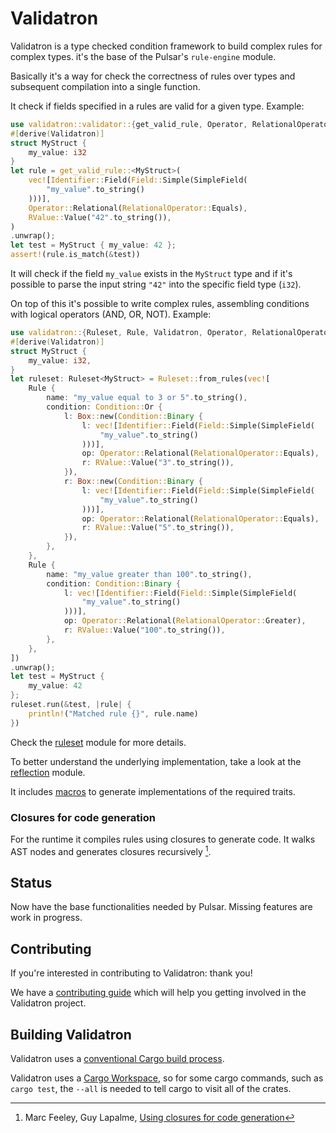 # Validatron

Validatron is a type checked condition framework to build complex rules for complex types. it's the base of the Pulsar's `rule-engine` module.

Basically it's a way for check the correctness of rules over types and subsequent compilation into a single function.

It check if fields specified in a rules are valid for a given type. Example:

```rust
use validatron::validator::{get_valid_rule, Operator, RelationalOperator, Identifier, Field, RValue, SimpleField};
#[derive(Validatron)]
struct MyStruct {
    my_value: i32
}
let rule = get_valid_rule::<MyStruct>(
    vec![Identifier::Field(Field::Simple(SimpleField(
        "my_value".to_string()
    )))],
    Operator::Relational(RelationalOperator::Equals),
    RValue::Value("42".to_string()),
)
.unwrap();
let test = MyStruct { my_value: 42 };
assert!(rule.is_match(&test))
```

It will check if the field `my_value` exists in the `MyStruct` type and if it's possible to parse the input string `"42"` into the
specific field type (`i32`).

On top of this it's possible to write complex rules, assembling conditions with logical operators (AND, OR, NOT). Example:

```rust
use validatron::{Ruleset, Rule, Validatron, Operator, RelationalOperator, Condition, Identifier, Field, RValue, SimpleField};
#[derive(Validatron)]
struct MyStruct {
    my_value: i32,
}
let ruleset: Ruleset<MyStruct> = Ruleset::from_rules(vec![
    Rule {
        name: "my_value equal to 3 or 5".to_string(),
        condition: Condition::Or {
            l: Box::new(Condition::Binary {
                l: vec![Identifier::Field(Field::Simple(SimpleField(
                    "my_value".to_string()
                )))],
                op: Operator::Relational(RelationalOperator::Equals),
                r: RValue::Value("3".to_string()),
            }),
            r: Box::new(Condition::Binary {
                l: vec![Identifier::Field(Field::Simple(SimpleField(
                    "my_value".to_string()
                )))],
                op: Operator::Relational(RelationalOperator::Equals),
                r: RValue::Value("5".to_string()),
            }),
        },
    },
    Rule {
        name: "my_value greater than 100".to_string(),
        condition: Condition::Binary {
            l: vec![Identifier::Field(Field::Simple(SimpleField(
                "my_value".to_string()
            )))],
            op: Operator::Relational(RelationalOperator::Greater),
            r: RValue::Value("100".to_string()),
        },
    },
])
.unwrap();
let test = MyStruct {
    my_value: 42
};
ruleset.run(&test, |rule| {
    println!("Matched rule {}", rule.name)
})
```

Check the [ruleset](./src/ruleset.rs) module for more details.

To better understand the underlying implementation, take a look at the [reflection](./src/reflection.rs) module.

It includes [macros](./derive/README.md) to generate implementations of the required traits.

### Closures for code generation

For the runtime it compiles rules using closures to generate code. It walks AST nodes and generates closures recursively [^1].

## Status

Now have the base functionalities needed by Pulsar. Missing features are work in progress. 

## Contributing

If you're interested in contributing to Validatron: thank you!

We have a [contributing guide](../../CONTRIBUTING.md) which will help you getting involved in the Validatron project.

## Building Validatron

Validatron uses a [conventional Cargo build process](https://doc.rust-lang.org/cargo/guide/working-on-an-existing-project.html). 

Validatron uses a [Cargo Workspace](https://doc.rust-lang.org/book/ch14-03-cargo-workspaces.html), so for some cargo commands, such as `cargo test`, the `--all` is needed to tell cargo to visit all of the crates.


[^1]: Marc Feeley, Guy Lapalme, [Using closures for code generation](https://doi.org/10.1016/0096-0551(87)90012-9)
